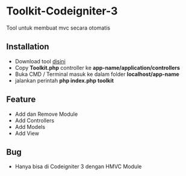 # Toolkit-Codeigniter-3
Tool untuk membuat mvc secara otomatis

## Installation

* Download tool [disini](https://github.com/andre-arc/Toolkit-Codeigniter-3/archive/master.zip)
* Copy **Toolkit.php** controller ke **app-name/application/controllers**
* Buka CMD / Terminal masuk ke dalam folder **localhost/app-name**
* jalankan perintah **php index.php toolkit**

## Feature

* Add dan Remove Module
* Add Controllers
* Add Models
* Add View

## Bug

* Hanya bisa di Codeigniter 3 dengan HMVC Module
